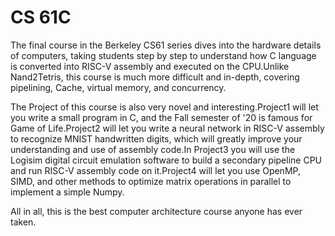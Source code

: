 # CS 61C

The final course in the Berkeley CS61 series dives into the hardware details of computers, taking students step by step to understand how C language is converted into RISC-V assembly and executed on the CPU.Unlike Nand2Tetris, this course is much more difficult and in-depth, covering pipelining, Cache, virtual memory, and concurrency.

The Project of this course is also very novel and interesting.Project1 will let you write a small program in C, and the Fall semester of '20 is famous for Game of Life.Project2 will let you write a neural network in RISC-V assembly to recognize MNIST handwritten digits, which will greatly improve your understanding and use of assembly code.In Project3 you will use the Logisim digital circuit emulation software to build a secondary pipeline CPU and run RISC-V assembly code on it.Project4 will let you use OpenMP, SIMD, and other methods to optimize matrix operations in parallel to implement a simple Numpy.

All in all, this is the best computer architecture course anyone has ever taken.
